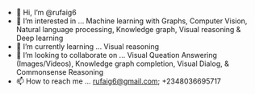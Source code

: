 - 👋 Hi, I’m @rufaig6
- 👀 I’m interested in ... Machine learning with Graphs, Computer Vision, Natural language processing, Knowledge graph, Visual reasoning & Deep learning
- 🌱 I’m currently learning ... Visual reasoning 
- 💞️ I’m looking to collaborate on ... Visual Queation Answering (Images/Videos), Knowledge graph completion, Visual Dialog, & Commonsense Reasoning
- 📫 How to reach me ... rufaig6@gmail.com; +2348036695717

<!---
rufaig6/rufaig6 is a ✨ special ✨ repository because its `README.md` (this file) appears on your GitHub profile.
You can click the Preview link to take a look at your changes.
--->
